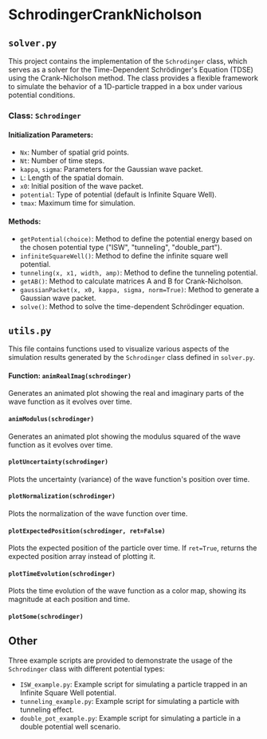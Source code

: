 # SchrodingerCrankNicholson

## `solver.py`
This project contains the implementation of the `Schrodinger` class, which serves as a solver for the Time-Dependent Schrödinger's Equation (TDSE) using the Crank-Nicholson method. The class provides a flexible framework to simulate the behavior of a 1D-particle trapped in a box under various potential conditions.

### Class: `Schrodinger`

#### Initialization Parameters:
- `Nx`: Number of spatial grid points.
- `Nt`: Number of time steps.
- `kappa`, `sigma`: Parameters for the Gaussian wave packet.
- `L`: Length of the spatial domain.
- `x0`: Initial position of the wave packet.
- `potential`: Type of potential (default is Infinite Square Well).
- `tmax`: Maximum time for simulation.

#### Methods:
- `getPotential(choice)`: Method to define the potential energy based on the chosen potential type ("ISW", "tunneling", "double_part").
- `infiniteSquareWell()`: Method to define the infinite square well potential.
- `tunneling(x, x1, width, amp)`: Method to define the tunneling potential.
- `getAB()`: Method to calculate matrices A and B for Crank-Nicholson.
- `gaussianPacket(x, x0, kappa, sigma, norm=True)`: Method to generate a Gaussian wave packet.
- `solve()`: Method to solve the time-dependent Schrödinger equation.

## `utils.py`

This file contains functions used to visualize various aspects of the simulation results generated by the `Schrodinger` class defined in `solver.py`.

#### Function: `animRealImag(schrodinger)`

Generates an animated plot showing the real and imaginary parts of the wave function as it evolves over time.

#### `animModulus(schrodinger)`

Generates an animated plot showing the modulus squared of the wave function as it evolves over time.

####  `plotUncertainty(schrodinger)`

Plots the uncertainty (variance) of the wave function's position over time.

#### `plotNormalization(schrodinger)`

Plots the normalization of the wave function over time.

#### `plotExpectedPosition(schrodinger, ret=False)`

Plots the expected position of the particle over time. If `ret=True`, returns the expected position array instead of plotting it.

#### `plotTimeEvolution(schrodinger)`

Plots the time evolution of the wave function as a color map, showing its magnitude at each position and time.

#### `plotSome(schrodinger)`

## Other

Three example scripts are provided to demonstrate the usage of the `Schrodinger` class with different potential types:
- `ISW_example.py`: Example script for simulating a particle trapped in an Infinite Square Well potential.
- `tunneling_example.py`: Example script for simulating a particle with tunneling effect.
- `double_pot_example.py`: Example script for simulating a particle in a double potential well scenario.



